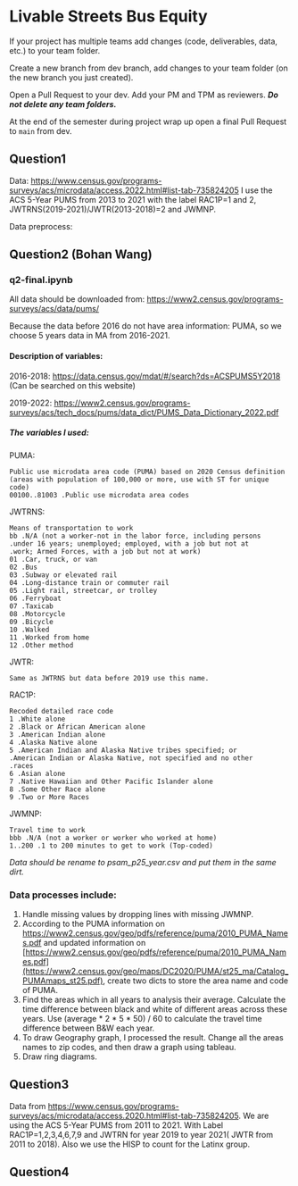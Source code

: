 # Livable Streets Bus Equity

If your project has multiple teams add changes (code, deliverables, data, etc.) to your team folder.

Create a new branch from dev branch, add changes to your team folder (on the new branch you just created).

Open a Pull Request to your dev. Add your PM and TPM as reviewers.  ***Do not delete any team folders.***

At the end of the semester during project wrap up open a final Pull Request to <code>main</code> from dev. 



## Question1
Data: https://www.census.gov/programs-surveys/acs/microdata/access.2022.html#list-tab-735824205
I use the ACS 5-Year PUMS from 2013 to 2021 with the label RAC1P=1 and 2, JWTRNS(2019-2021)/JWTR(2013-2018)=2 and JWMNP. 

Data preprocess:


## Question2 (Bohan Wang)

### q2-final.ipynb

All data should be downloaded from: https://www2.census.gov/programs-surveys/acs/data/pums/

Because the data before 2016 do not have area information: PUMA, so we choose 5 years data in MA from 2016-2021.

#### Description of variables: 
2016-2018: https://data.census.gov/mdat/#/search?ds=ACSPUMS5Y2018 (Can be searched on this website)

2019-2022: https://www2.census.gov/programs-surveys/acs/tech_docs/pums/data_dict/PUMS_Data_Dictionary_2022.pdf

##### The variables I used:

PUMA: 

    Public use microdata area code (PUMA) based on 2020 Census definition 
    (areas with population of 100,000 or more, use with ST for unique code)
    00100..81003 .Public use microdata area codes

JWTRNS:    

    Means of transportation to work
    bb .N/A (not a worker-not in the labor force, including persons
    .under 16 years; unemployed; employed, with a job but not at
    .work; Armed Forces, with a job but not at work)
    01 .Car, truck, or van
    02 .Bus
    03 .Subway or elevated rail
    04 .Long-distance train or commuter rail
    05 .Light rail, streetcar, or trolley
    06 .Ferryboat
    07 .Taxicab
    08 .Motorcycle
    09 .Bicycle
    10 .Walked
    11 .Worked from home
    12 .Other method

JWTR: 

    Same as JWTRNS but data before 2019 use this name.

RAC1P:

    Recoded detailed race code
    1 .White alone
    2 .Black or African American alone
    3 .American Indian alone
    4 .Alaska Native alone
    5 .American Indian and Alaska Native tribes specified; or
    .American Indian or Alaska Native, not specified and no other
    .races
    6 .Asian alone
    7 .Native Hawaiian and Other Pacific Islander alone
    8 .Some Other Race alone
    9 .Two or More Races

JWMNP:

    Travel time to work
    bbb .N/A (not a worker or worker who worked at home)
    1..200 .1 to 200 minutes to get to work (Top-coded)


_Data should be rename to psam_p25_year.csv and put them in the same dirt._

### Data processes include: 

1. Handle missing values by dropping lines with missing JWMNP.
2. According to the PUMA information on https://www2.census.gov/geo/pdfs/reference/puma/2010_PUMA_Names.pdf and updated information on [https://www2.census.gov/geo/pdfs/reference/puma/2010_PUMA_Names.pdf](https://www2.census.gov/geo/maps/DC2020/PUMA/st25_ma/Catalog_PUMAmaps_st25.pdf), create two dicts to store the area name and code of PUMA.
3. Find the areas which in all years to analysis their average. Calculate the time difference between black and white of different areas across these years. Use (average * 2 * 5 * 50) / 60 to calculate the travel time difference between B&W each year.
4. To draw Geography graph, I processed the result. Change all the areas names to zip codes, and then draw a graph using tableau. 
5. Draw ring diagrams.

## Question3
Data from https://www.census.gov/programs-surveys/acs/microdata/access.2020.html#list-tab-735824205. We are using the  ACS 5-Year PUMS from 2011 to 2021. With Label RAC1P=1,2,3,4,6,7,9 and JWTRN for year 2019 to year 2021( JWTR from 2011 to 2018).
Also we use the HISP to count for the Latinx group.

## Question4
